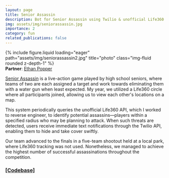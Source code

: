 ```yaml
---
layout: page
title: Senior Assassin
description: Bot for Senior Assassin using Twilio & unofficial Life360 API
img: assets/img/seniorassassin.jpg
importance: 2
category: fun
related_publications: false
---
```


<div class="row">
    <div class="col-sm mt-3 mt-md-0">
        {% include figure.liquid loading="eager" path="assets/img/seniorassassin2.jpg" title="photo" class="img-fluid rounded z-depth-1" %}
    </div>
</div>
<div class="caption">
<b>Partner</b>: <a class="text" href="https://www.linkedin.com/in/ethanpopper/">Ethan Popper</a></div>

[Senior Assassin](https://en.wikipedia.org/wiki/Senior_assassin) is a live-action game played by high school seniors, where teams of two are each assigned a target and work towards eliminating them with a water gun when least expected. My year, we utilized a Life360 circle where all participants joined, allowing us to view each other's locations on a map.

This system periodically queries the unofficial Life360 API, which I worked to reverse engineer, to identify potential assassins—players within a specified radius who may be planning to attack. When such threats are detected, users receive immediate text notifications through the Twilio API, enabling them to hide and take cover swiftly.

Our team advanced to the finals in a five-team shootout held at a local park, where Life360 tracking was not used. Nonetheless, we managed to achieve the highest number of successful assassinations throughout the competition.

### [[Codebase]](https://github.com/dkat0/assassin)
